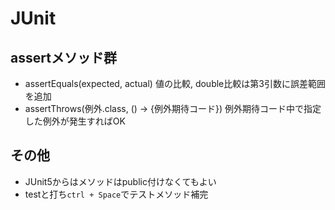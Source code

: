 # JUnit

## assertメソッド群
- assertEquals(expected, actual) 値の比較, double比較は第3引数に誤差範囲を追加
- assertThrows(例外.class, () -> {例外期待コード}) 例外期待コード中で指定した例外が発生すればOK

## その他
- JUnit5からはメソッドはpublic付けなくてもよい
- testと打ち`ctrl + Space`でテストメソッド補完
